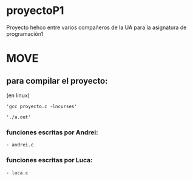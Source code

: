 # proyectoP1
Proyecto hehco entre varios compañeros de la UA para la asignatura de programación1

# MOVE


## para compilar el proyecto:
(en linux)

    'gcc proyecto.c -lncurses'

    './a.out'

### funciones escritas por Andrei:
    - andrei.c

### funciones escritas por Luca:
    - luca.c
